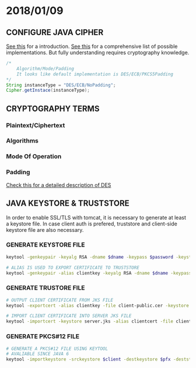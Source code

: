 # 2018/01/09

## CONFIGURE JAVA CIPHER

[See this](https://stackoverflow.com/questions/19462675/des-encryption-plain-vs-cipher-length) for a introduction.
[See this](https://stackoverflow.com/questions/10935068/what-are-the-cipher-padding-strings-in-java) for a comprehensive list of possible implementations. But fully understanding requires cryptography knowledge.

```java
/*
    Algorithm/Mode/Padding
    It looks like default implementation is DES/ECB/PKCS5Padding
*/
String instanceType = "DES/ECB/NoPadding";
Cipher.getInstace(instanceType);
```

## CRYPTOGRAPHY TERMS

### Plaintext/Ciphertext

### Algorithms

### Mode Of Operation

### Padding

[Check this for a detailed description of DES](https://en.wikipedia.org/wiki/Block_cipher_mode_of_operation)

## JAVA KEYSTORE & TRUSTSTORE

In order to enable SSL/TLS with tomcat, it is necessary to generate at least a keystore file. In case client auth is prefered, truststore and client-side keystore file are also necessary.

### GENERATE KEYSTORE FILE

```bash
keytool -genkeypair -keyalg RSA -dname $dname -keypass $password -keystore server.jks -storepass $password

# ALIAS IS USED TO EXPORT CERTIFICATE TO TRUSTSTORE
keytool -genkeypair -alias clientkey -keyalg RSA -dname $dname -keypass $pass -storepass $pass -keystore client.jks
```

### GENERATE TRUSTORE FILE

```sh
# OUTPUT CLIENT CERTIFICATE FROM JKS FILE
keytool -exportcert -alias clientkey -file client-public.cer -keystore client.jks -storepass $pass

# IMPORT CLIENT CERTIFICATE INTO SERVER JKS FILE
keytool -importcert -keystore server.jks -alias clientcert -file client-public.cer -storepass $pass -noprompt
```

### GENERATE PKCS#12 FILE

```sh
# GENERATE A PKCS#12 FILE USING KEYTOOL
# AVALIABLE SINCE JAVA 6
keytool -importkeystore -srckeystore $client -destkeystore $pfx -deststoretype "PKCS12"
```